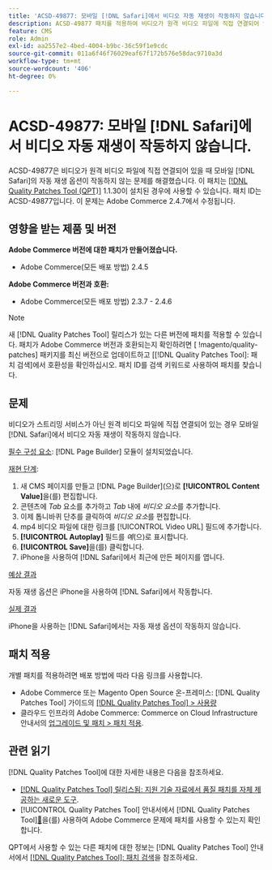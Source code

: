 ```yaml
---
title: 'ACSD-49877: 모바일 [!DNL Safari]에서 비디오 자동 재생이 작동하지 않습니다.'
description: ACSD-49877 패치를 적용하여 비디오가 원격 비디오 파일에 직접 연결되어 있는 경우  [!DNL Safari] 모바일에서 비디오 자동 재생 옵션이 작동하지 않는 Adobe Commerce 문제를 해결합니다.
feature: CMS
role: Admin
exl-id: aa2557e2-4bed-4004-b9bc-36c59f1e9cdc
source-git-commit: 011a6f46f76029eaf67f172b576e58dac9710a3d
workflow-type: tm+mt
source-wordcount: '406'
ht-degree: 0%

---
```


# ACSD-49877: 모바일 [!DNL Safari]에서 비디오 자동 재생이 작동하지 않습니다.

ACSD-49877은 비디오가 원격 비디오 파일에 직접 연결되어 있을 때 모바일 [!DNL Safari]의 자동 재생 옵션이 작동하지 않는 문제를 해결했습니다. 이 패치는 [[!DNL Quality Patches Tool (QPT)]](https://experienceleague.adobe.com/en/docs/commerce-operations/tools/quality-patches-tool/quality-patches-tool-to-self-serve-quality-patches) 1.1.30이 설치된 경우에 사용할 수 있습니다. 패치 ID는 ACSD-49877입니다. 이 문제는 Adobe Commerce 2.4.7에서 수정됩니다.

## 영향을 받는 제품 및 버전

**Adobe Commerce 버전에 대한 패치가 만들어졌습니다.**

* Adobe Commerce(모든 배포 방법) 2.4.5

**Adobe Commerce 버전과 호환:**

* Adobe Commerce(모든 배포 방법) 2.3.7 - 2.4.6

>[!NOTE]
>
>새 [!DNL Quality Patches Tool] 릴리스가 있는 다른 버전에 패치를 적용할 수 있습니다. 패치가 Adobe Commerce 버전과 호환되는지 확인하려면 [ !magento/quality-patches] 패키지를 최신 버전으로 업데이트하고 [[!DNL Quality Patches Tool]: 패치 검색]에서 호환성을 확인하십시오. 패치 ID를 검색 키워드로 사용하여 패치를 찾습니다.

## 문제

비디오가 스트리밍 서비스가 아닌 원격 비디오 파일에 직접 연결되어 있는 경우 모바일 [!DNL Safari]에서 비디오 자동 재생이 작동하지 않습니다.

<u>필수 구성 요소</u>:
[!DNL Page Builder] 모듈이 설치되었습니다.

<u>재현 단계</u>:

1. 새 CMS 페이지를 만들고 [!DNL Page Builder]&#x200B;(으)로 **[!UICONTROL Content Value]**&#x200B;을(를) 편집합니다.
1. 콘텐츠에 *Tab* 요소를 추가하고 *Tab* 내에 *비디오 요소*&#x200B;를 추가합니다.
1. 이제 톱니바퀴 단추를 클릭하여 *비디오 요소*&#x200B;를 편집합니다.
1. mp4 비디오 파일에 대한 링크를 [!UICONTROL Video URL] 필드에 추가합니다.
1. **[!UICONTROL Autoplay]** 필드를 *예*(으)로 표시합니다.
1. **[!UICONTROL Save]**&#x200B;을(를) 클릭합니다.
1. iPhone을 사용하여 [!DNL Safari]에서 최근에 만든 페이지를 엽니다.

<u>예상 결과</u>

자동 재생 옵션은 iPhone을 사용하여 [!DNL Safari]에서 작동합니다.

<u>실제 결과</u>

iPhone을 사용하는 [!DNL Safari]에서는 자동 재생 옵션이 작동하지 않습니다.

## 패치 적용

개별 패치를 적용하려면 배포 방법에 따라 다음 링크를 사용합니다.

* Adobe Commerce 또는 Magento Open Source 온-프레미스: [!DNL Quality Patches Tool] 가이드의 [[!DNL Quality Patches Tool] > 사용량](/help/tools/quality-patches-tool/usage.md)
* 클라우드 인프라의 Adobe Commerce: Commerce on Cloud Infrastructure 안내서의 [업그레이드 및 패치 > 패치 적용](https://experienceleague.adobe.com/docs/commerce-cloud-service/user-guide/develop/upgrade/apply-patches.html).

## 관련 읽기

[!DNL Quality Patches Tool]에 대한 자세한 내용은 다음을 참조하세요.

* [[!DNL Quality Patches Tool] 릴리스됨: 지원 기술 자료에서 품질 패치를 자체 제공하는 새로운 도구](https://experienceleague.adobe.com/en/docs/commerce-operations/tools/quality-patches-tool/quality-patches-tool-to-self-serve-quality-patches).
* [!UICONTROL Quality Patches Tool] 안내서에서  [!DNL Quality Patches Tool][&#128279;](/help/tools/quality-patches-tool/patches-available-in-qpt/check-patch-for-magento-issue-with-magento-quality-patches.md)을(를) 사용하여 Adobe Commerce 문제에 패치를 사용할 수 있는지 확인합니다.


QPT에서 사용할 수 있는 다른 패치에 대한 정보는 [!DNL Quality Patches Tool] 안내서에서 [[!DNL Quality Patches Tool]: 패치 검색](https://experienceleague.adobe.com/tools/commerce-quality-patches/index.html)을 참조하세요.
